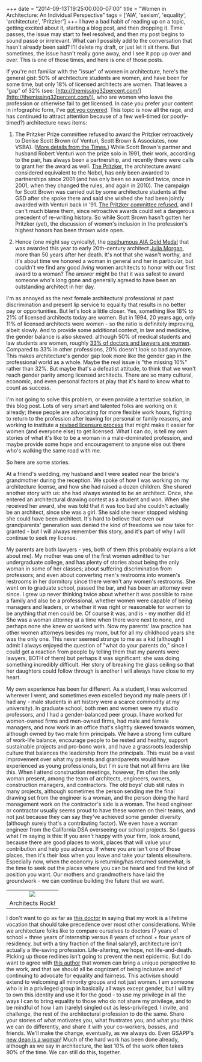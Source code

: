 +++
date = "2014-09-13T19:25:00.000-07:00"
title = "Women in Architecture: An Individual Perspective"
tags = ['AIA', 'sexism', 'equality', 'architecture', 'Pritzker']
+++
I have a bad habit of reading up on a topic, getting excited about it, starting a blog post, and then dropping it.  Time passes, the issue may start to feel resolved, and then my post begins to sound passé or irrelevant.  What can I possibly add to the conversation that hasn't already been said?  I'll delete my draft, or just let it sit there.  But sometimes, the issue hasn't really gone away, and I see it pop up over and over.  This is one of those times, and here is one of those posts.

If you're not familiar with the "issue" of women in architecture, here's the general gist:  50% of architecture students are women, and have been for some time, but only 18% of licensed architects are women.  That leaves a "gap" of 32% (see: [http://themissing32percent.com/](http://themissing32percent.com/)), who are women who leave the profession or otherwise fail to get licensed.  In case you prefer your content in infographic form, I've [got you covered](http://www.archdaily.com/216844/infographic-women-in-architecture/).  This topic is now all the rage, and has continued to attract attention because of a few well-timed (or poorly-timed?) architecture news items: 

1. The Pritzker Prize committee refused to award the Pritzker retroactively to Denise Scott Brown (of Venturi, Scott Brown & Associates, now VSBA).  ([More details from the Times.](http://www.nytimes.com/2013/04/18/arts/design/bid-for-pritzker-prize-to-acknowledge-denise-scott-brown.html))  While Scott Brown's partner and husband Robert Venturi won the prize solo in 1991, their work, according to the pair, has always been a partnership, and recently there were calls to grant her the award as well.  [The Pritzker](http://www.pritzkerprize.com/), the architecture award considered equivalent to the Nobel, has only been awarded to partnerships since 2001 (and has only been so awarded twice, once in 2001, when they changed the rules, and again in 2010).  The campaign for Scott Brown was carried out by some architecture students at the GSD after she spoke there and said she wished she had been jointly awarded with Venturi back in '91.   [The Pritzker committee refused](http://www.archdaily.com/389074/pritzker-rejects-petition-for-denise-scott-brown-s-retroactive-award/), and I can't much blame them, since retroactive awards could set a dangerous precedent of re-writing history.  So while Scott Brown hasn't gotten her Pritzker (yet), the discussion of women's inclusion in the profession's highest honors has been thrown wide open. 

2.  Hence (one might say cynically), the [posthumous AIA Gold Medal](http://www.aia.org/press/AIAB100853) that was awarded this year to early 20th-century architect [Julia Morgan](http://en.wikipedia.org/wiki/Julia_Morgan), more than 50 years after her death.  It's not that she wasn't worthy, and it's about time we honored a woman in general and her in particular, but couldn't we find any good *living* women architects to honor with our first award to a woman?  The answer might be that it was safest to award someone who's long gone and generally agreed to have been an outstanding architect in her day.

I'm as annoyed as the next female architectural professional at past discrimination and present lip service to equality that results in no better pay or opportunities.  But let's look a little closer.  Yes, something like 18% to 21% of licensed architects today are women.  But in 1994, 20 years ago, only 11% of licensed architects were women - so the ratio is definitely improving, albeit slowly.  And to provide some additional context, in law and medicine, the gender balance is also skewed: although 50% of medical students and law students are women, roughly [33% of doctors and lawyers are women](http://online.wsj.com/news/articles/SB10001424127887323717004578159433220839020).  Compared to 33% in other professions, 20% doesn't look so bad anymore.  This makes architecture's gender gap look more like the gender gap in the professional world as a whole.  Maybe the real issue is "the missing 10%" rather than 32%.  But maybe that's a defeatist attitude, to think that we won't reach gender parity among licensed architects.  There are so many cultural, economic, and even personal factors at play that it's hard to know what to count as success.

I'm not going to solve this problem, or even provide a tentative solution, in this blog post.  Lots of very smart and talented folks are working on it already; these people are advocating for more flexible work hours, fighting to return to the profession after leaving for personal or family reasons, and working to institute a [revised licensure process](http://www.ncarb.org/News-and-Events/News/2014/05-BODendorsesLTF.aspx) that might make it easier for women (and everyone else) to get licensed.  What I can do, is tell my own stories of what it's like to be a woman in a male-dominated profession, and maybe provide some hope and encouragement to anyone else out there who's walking the same road with me.

So here are some stories.

At a friend's wedding, my husband and I were seated near the bride's grandmother during the reception.  We spoke of how I was working on my architecture license, and how she had raised a dozen children.  She shared another story with us: she had always wanted to be an architect.  Once, she entered an architectural drawing contest as a student and won.  When she received her award, she was told that it was too bad she couldn't actually be an architect, since she was a girl.  She said she never stopped wishing she could have been architect.  It's hard to believe that even our grandparents' generation was denied the kind of freedoms we now take for granted - but I will always remember this story, and it's part of why I will continue to seek my license.

My parents are both lawyers - yes, both of them (this probably explains a lot about me).  My mother was one of the first women admitted to her undergraduate college, and has plenty of stories about being the only woman in some of her classes; about suffering discrimination from professors; and even about converting men's restrooms into women's restrooms in her dormitory since there weren't any women's restrooms.  She went on to graduate school, passed the bar, and has been an attorney ever since.  I grew up never thinking twice about whether it was possible to raise a family and also be a professional, whether women were capable of being managers and leaders, or whether it was right or reasonable for women to be anything that men could be.  Of course it was, and is - my mother did it!  She was a woman attorney at a time when there were next to none, and perhaps none she knew or worked with.  Now my parents' law practice has other women attorneys besides my mom, but for all my childhood years she was the only one.  This never seemed strange to me as a kid (although I admit I always enjoyed the question of "what do your parents do," since I could get a reaction from people by telling them that my parents were lawyers, BOTH of them) but perhaps it was significant: she was doing something incredibly difficult.  Her story of breaking the glass ceiling so that her daughters could follow through is another I will always have close to my heart.

My own experience has been far different.  As a student, I was welcomed wherever I went, and sometimes even excelled beyond my male peers (if I had any - male students in art history were a scarce commodity at my university).  In graduate school, both men and women were my studio professors, and I had a gender-balanced peer group.  I have worked for women-owned firms and men-owned firms, had male and female managers, and now work in an office that's slightly skewed towards women, although owned by two male firm principals.  We have a strong firm culture of work-life balance, encourage people to be rested and healthy, support sustainable projects and pro-bono work, and have a grassroots leadership culture that balances the leadership from the principals.  This must be a vast improvement over what my parents and grandparents would have experienced as young professionals, but I'm sure that not all firms are like this.  When I attend construction meetings,  however, I'm often the only woman present, among the team of architects, engineers, owners, construction managers, and contractors.  The old boys' club still rules in many projects, although sometimes the person sending me the final drawing set from the engineer is a woman, and the person doing the hard management work on the contractor's side is a woman.  The head engineer or contractor usually seems proud to have these women on their teams, and not just because they can say they've achieved some gender diversity (although surely that's a contributing factor).  We even have a woman engineer from the California DSA overseeing our school projects.  So I guess what I'm saying is this:  If you aren't happy with your firm, look around, because there are good places to work, places that will value your contribution and help you advance.  If where you are isn't one of those places, then it's their loss when you leave and take your talents elsewhere.  Especially now, when the economy is returning/has returned somewhat, is the time to seek out the places where you can be heard and find the kind of position you want.  Our mothers and grandmothers have laid the groundwork - we can continue building the future that we want.

<table align="center" cellpadding="0" cellspacing="0" class="tr-caption-container" style="margin-left: auto; margin-right: auto; text-align: center;"><tbody><tr><td style="text-align: center;"><img src="http://3.bp.blogspot.com/-BfesIUtSEiQ/VBPxfHsZtFI/AAAAAAAAD1E/uz_BCmo7x6Q/s1600/IMG_0276.jpg"/></td></tr><tr><td class="tr-caption" style="text-align: center;">Architects Rock!</td></tr></tbody></table>

I don't want to go as far as [this doctor](http://www.nytimes.com/2011/06/12/opinion/12sibert.html) in saying that my work is a lifetime vocation that should take precedence over most other considerations.  While we architecture folks like to compare ourselves to doctors (7 years of school + three years of internship versus 8 years of school + four years of residency, but with a tiny fraction of the final salary!), architecture isn't actually a life-saving profession.  Life-altering, we hope, not life-and-death.  Picking up those redlines isn't going to prevent the next epidemic.  But I do want to agree with [this author](http://artsblog.dallasnews.com/2014/08/why-are-there-not-enough-women-architects.html/) that women can bring a unique perspective to the work, and that we should all be cognizant of being inclusive and of continuing to advocate for equality and fairness.  This activism should extend to welcoming all minority groups and not just women.  I am someone who is in a privileged group in basically all ways except gender, but I will try to own this identity and use it for the good - to use my privilege in all the ways I can to bring equality to those who do not share my privilege, and to be mindful of how I am (rarely) singled out as less-privileged.  I invite, and challenge, the rest of the architectural profession to do the same.  Share your stories of what motivates you, what frustrates you, and what you think we can do differently, and share it with your co-workers, bosses, and friends.  We'll make the change, eventually, as we always do.  Even GSAPP's [new dean is a woman](http://columbiaspectator.com/news/2014/08/12/amale-andraos-named-graduate-school-architecture-planning-and-preservation-dean)!  Much of the hard work has been done already, although as we say in architecture, the last 10% of the work often takes 90% of the time.  We can still do this, together.
